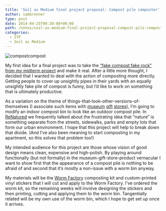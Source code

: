 ```yaml
---
title: 'Soil as Medium final project proposal: Compost pile composter'
author: sambrenner
type: post
date: 2014-04-25T00:30:08+00:00
path: /notes/soil-as-medium-final-project-proposal-compost-pile-composter/
categories:
  - ITP
  - Soil as Medium
---
```


<img class="aligncenter size-full wp-image-654" alt="compostcompost" src="/img/uploads/2014/04/compostcompost.jpg"  />

My first idea for a final project was to take the [&#8220;fake compost fake rock&#8221; from my midterm project][1] and make it real. After a little more thought, I decided that I wanted to deal with the action of composting more directly. Getting people to cover up unsightly pipes in their yards with an equally unsightly fake pile of compost is funny, but I&#8217;d like to work on something that is ultimately productive.

As a variation on the theme of things-that-look-other-versions-of-themselves (I associate such items with [museum][2] [gift][3] [stores][4]), I&#8217;m going to modify an indoor compost bin to look like an outdoor compost pile. In [ReNatured][5] we frequently talked about the frustrating idea that &#8220;nature&#8221; is something separate from the streets, sidewalks, parks and empty lots that form our urban environment. I hope that this project will help to break down that divide. (And I&#8217;ve also been meaning to start composting in my apartment, so this solves that problem too!)

My intended audience for this project are those whose vision of good design means clean, expensive and high-polish. By playing around functionally (but not formally) in the museum-gift-store-product vernacular I want to show first that the appearance of a compost pile is nothing to be afraid of and second that it&#8217;s mostly a non-issue with a worm bin anyway.

My materials will be the [Worm Factory][6] composting kit and custom-printed vinyl stickers that I will cut and apply to the Worm Factory. I&#8217;ve ordered the worm kit, so the remaining weeks will involve designing the stickers and then printing, cutting and applying them to the worm bin. Tangentially related will be my own use of the worm bin, which I hope to get set up once it arrives.

 [1]: /notes/soil-as-medium-midterm/
 [2]: http://www.momastore.org/museum/moma/ProductDisplay_Half-Pint%20Creamer_10451_10001_61149_-1_26669_26671_61150
 [3]: http://www.momastore.org/museum/moma/ProductDisplay_Tea%20Bag%20Tea%20Infuser_10451_10001_102565_-1_26669_26671_102616
 [4]: http://shop.cooperhewitt.org/p/358/Maison-Martin-Margiela-Magnifying-Glass-Left
 [5]: http://itp.nyu.edu/renatured/
 [6]: http://www.amazon.com/dp/B000S6LZBO
